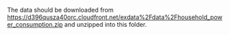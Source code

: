 The data should be downloaded from https://d396qusza40orc.cloudfront.net/exdata%2Fdata%2Fhousehold_power_consumption.zip and unzipped into this folder. 
